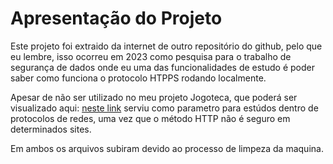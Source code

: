 # Apresentação do Projeto
Este projeto foi extraido da internet de outro repositório do github, pelo que eu lembre, isso ocorreu em 2023 como pesquisa para o trabalho de segurança de dados onde eu uma das funcionalidades de estudo é poder saber como funciona o protocolo HTPPS rodando localmente.

Apesar de não ser utilizado no meu projeto Jogoteca, que poderá ser visualizado aqui: <a href="https://github.com/PedroSilva201/Jogoteca">neste link</a> serviu como parametro para estúdos dentro de protocolos de redes, uma vez que o método HTTP não é seguro em determinados sites.

Em ambos os arquivos subiram devido ao processo de limpeza da maquina.
